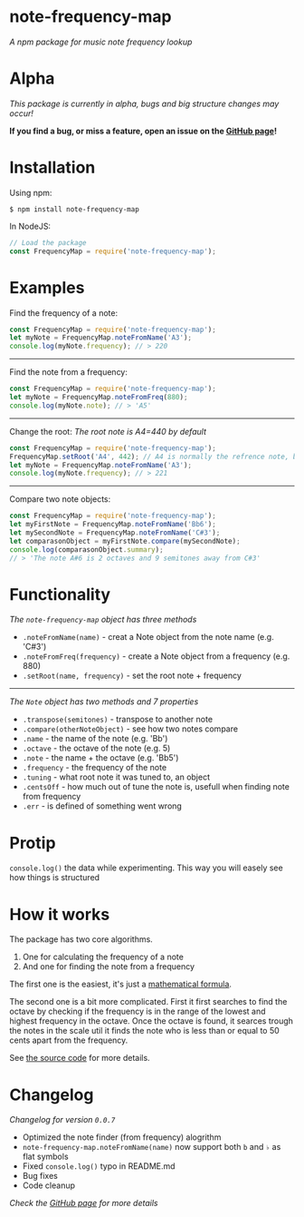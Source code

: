 # note-frequency-map

*A npm package for music note frequency lookup*

# Alpha

*This package is currently in alpha, bugs and big structure changes may occur!*

__If you find a bug, or miss a feature, open an issue on the [GitHub page](https://github.com/DonnyCraft1/note-frequency-map)!__

# Installation

Using npm:
```
$ npm install note-frequency-map
```

In NodeJS:
```js
// Load the package
const FrequencyMap = require('note-frequency-map');
```

# Examples

Find the frequency of a note:
```js
const FrequencyMap = require('note-frequency-map');
let myNote = FrequencyMap.noteFromName('A3');
console.log(myNote.frequency); // > 220
```

---

Find the note from a frequency:
```js
const FrequencyMap = require('note-frequency-map');
let myNote = FrequencyMap.noteFromFreq(880);
console.log(myNote.note); // > 'A5'
```

---

Change the root:
*The root note is A4=440 by default*
```js
const FrequencyMap = require('note-frequency-map');
FrequencyMap.setRoot('A4', 442); // A4 is normally the refrence note, but any note works!
let myNote = FrequencyMap.noteFromName('A3');
console.log(myNote.frequency); // > 221
```

---

Compare two note objects:
```js
const FrequencyMap = require('note-frequency-map');
let myFirstNote = FrequencyMap.noteFromName('Bb6');
let mySecondNote = FrequencyMap.noteFromName('C#3');
let comparasonObject = myFirstNote.compare(mySecondNote);
console.log(comparasonObject.summary);
// > 'The note A#6 is 2 octaves and 9 semitones away from C#3'
```

# Functionality

*The `note-frequency-map` object has three methods*
* `.noteFromName(name)` - creat a Note object from the note name (e.g. 'C#3')
* `.noteFromFreq(frequency)` - create a Note object from a frequency (e.g. 880)
* `.setRoot(name, frequency)` - set the root note + frequency

---

*The `Note` object has two methods and 7 properties*
* `.transpose(semitones)` - transpose to another note
* `.compare(otherNoteObject)` - see how two notes compare
* `.name` - the name of the note (e.g. 'Bb')
* `.octave` - the octave of the note (e.g. 5)
* `.note` - the name + the octave (e.g. 'Bb5')
* `.frequency` - the frequency of the note
* `.tuning` - what root note it was tuned to, an object
* `.centsOff` - how much out of tune the note is, usefull when finding note from frequency
* `.err` - is defined of something went wrong

# Protip

`console.log()` the data while experimenting. This way you will easely see how things is structured

# How it works
The package has two core algorithms.
1. One for calculating the frequency of a note
2. And one for finding the note from a frequency

The first one is the easiest, it's just a [mathematical formula](https://pages.mtu.edu/~suits/NoteFreqCalcs.html).

The second one is a bit more complicated. First it first searches to find the octave by checking if the frequency is in the range of the lowest and highest frequency in the octave. Once the octave is found, it searces trough the notes in the scale util it finds the note who is less than or equal to 50 cents apart from the frequency.

See [the source code](https://github.com/DonnyCraft1/note-frequency-map/blob/master/util/frequency.js) for more details.

# Changelog

*Changelog for version `0.0.7`*
* Optimized the note finder (from frequency) alogrithm
* `note-frequency-map.noteFromName(name)` now support both `b` and `♭` as flat symbols
* Fixed `console.log()` typo in README.md
* Bug fixes
* Code cleanup

*Check the [GitHub page](https://github.com/DonnyCraft1/note-frequency-map) for more details*